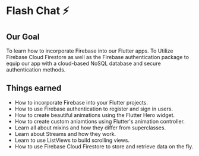 
# Flash Chat ⚡️

## Our Goal
To learn how to incorporate Firebase into our Flutter apps. To Utilize Firebase Cloud Firestore as well as the Firebase authentication package to equip our app with a cloud-based NoSQL database and secure authentication methods.

## Things earned

- How to incorporate Firebase into your Flutter projects.
- How to use Firebase authentication to register and sign in users.
- How to create beautiful animations using the Flutter Hero widget.
- How to create custom aniamtions using Flutter's animation controller. 
- Learn all about mixins and how they differ from superclasses.
- Learn about Streams and how they work.
- Learn to use ListViews to build scrolling views.
- How to use Firebase Cloud Firestore to store and retrieve data on the fly.
